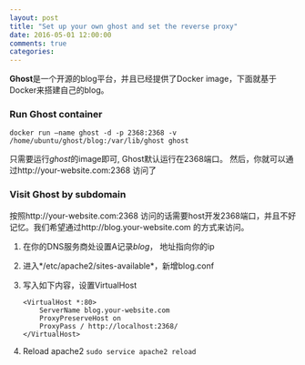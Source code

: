 ```yaml
---
layout: post
title: "Set up your own ghost and set the reverse proxy"
date: 2016-05-01 12:00:00
comments: true
categories:
---
```


**Ghost**是一个开源的blog平台，并且已经提供了Docker image，下面就基于Docker来搭建自己的blog。

### Run Ghost container
`docker run —name ghost -d -p 2368:2368 -v /home/ubuntu/ghost/blog:/var/lib/ghost ghost`  

只需要运行*ghost*的image即可, Ghost默认运行在2368端口。
然后，你就可以通过http://your-website.com:2368 访问了

### Visit Ghost by subdomain
按照http://your-website.com:2368 访问的话需要host开发2368端口，并且不好记忆。我们希望通过http://blog.your-website.com 的方式来访问。

1. 在你的DNS服务商处设置A记录*blog*， 地址指向你的ip

2. 进入*/etc/apache2/sites-available*，新增blog.conf

3. 写入如下内容，设置VirtualHost

    ``` apache2
	<VirtualHost *:80>
	    ServerName blog.your-website.com
	    ProxyPreserveHost on
	    ProxyPass / http://localhost:2368/
	</VirtualHost>
	```    

4. Reload apache2
`sudo service apache2 reload`

